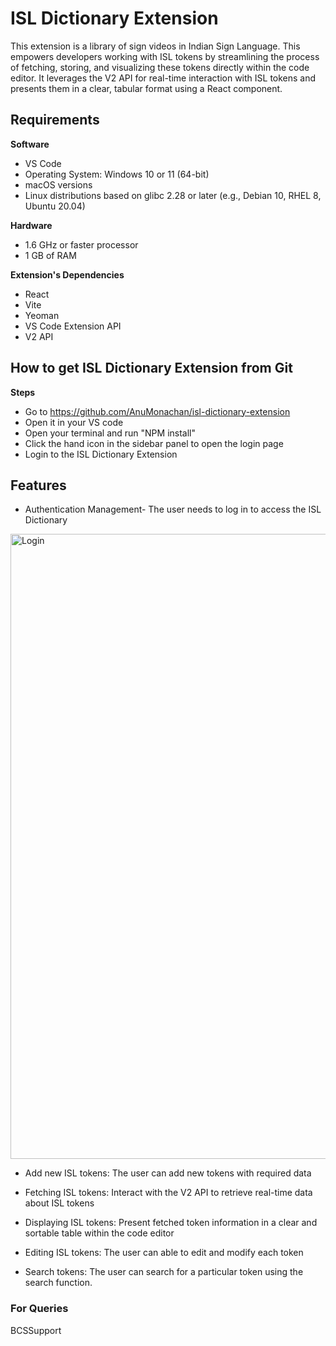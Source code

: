 #  ISL Dictionary Extension  

This extension is a library of sign videos in Indian Sign Language. This empowers developers working with ISL tokens by streamlining the process of fetching, storing, and visualizing these tokens directly within the code editor. It leverages the V2 API for real-time interaction with ISL tokens and presents them in a clear, tabular format using a React component.  

## Requirements
**Software**
- VS Code
- Operating System: Windows 10 or 11 (64-bit) 
- macOS versions  
- Linux distributions based on glibc 2.28 or later (e.g., Debian 10, RHEL 8, Ubuntu 20.04) 

**Hardware** 
- 1.6 GHz or faster processor 
- 1 GB of RAM 

**Extension's Dependencies**
- React 
- Vite 
- Yeoman 
- VS Code Extension API 
- V2 API 

## How to get ISL Dictionary Extension from Git

**Steps**
- Go to https://github.com/AnuMonachan/isl-dictionary-extension
- Open it in your VS code
- Open your terminal and run "NPM install"
- Click the hand icon in the sidebar panel to open the login page
- Login to the ISL Dictionary Extension

## Features

- Authentication Management-  The user needs to log in to access the ISL Dictionary 
<img src="islapp/src/assets/login.PNG" width="1000px" alt="Login">

- Add new ISL tokens: The user can add new tokens with required data

- Fetching ISL tokens: Interact with the V2 API to retrieve real-time data 	about ISL tokens

- Displaying ISL tokens: Present fetched token information in a clear and sortable table within the code editor

- Editing ISL tokens: The user can able to edit and modify each token

- Search tokens: The user can search for a particular token using the search function.




### For Queries
BCSSupport
